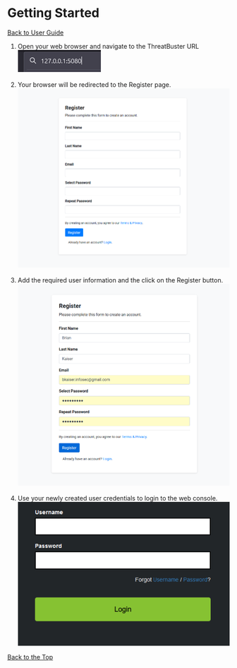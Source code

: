 # Getting Started
[Back to User Guide](./index.md)

1. Open your web browser and navigate to the ThreatBuster URL<br>
![Diagram](./screenshots/initial_url.png)
<br><br>
2. Your browser will be redirected to the Register page.<br>
![Diagram](./screenshots/register_page.png)
<br><br>
3. Add the required user information and the click on the Register button.<br>
![Diagram](./screenshots/register_page_completed.png)
<br><br>
4. Use your newly created user credentials to login to the web console.<br>
![Diagram](./screenshots/login_page.png)


[Back to the Top](#getting-started)